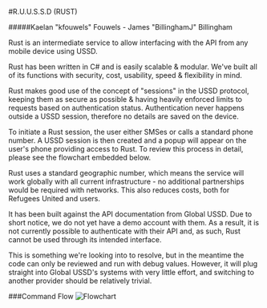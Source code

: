 #R.U.U.S.S.D (RUST)

#####Kaelan "kfouwels" Fouwels - James "BillinghamJ" Billingham

Rust is an intermediate service to allow interfacing with the API from any mobile device using USSD.

Rust has been written in C# and is easily scalable & modular. We've built all of its functions with security, cost, usability, speed & flexibility in mind.

Rust makes good use of the concept of "sessions" in the USSD protocol, keeping them as secure as possible & having heavily enforced limits to requests based on authentication status. Authentication never happens outside a USSD session, therefore no details are saved on the device.

To initiate a Rust session, the user either SMSes or calls a standard phone number. A USSD session is then created and a popup will appear on the user's phone providing access to Rust. To review this process in detail, please see the flowchart embedded below.

Rust uses a standard geographic number, which means the service will work globally with all current infrastructure - no additional partnerships would be required with networks. This also reduces costs, both for Refugees United and users.

It has been built against the API documentation from Global USSD. Due to short notice, we do not yet have a demo account with them. As a result, it is not currently possible to authenticate with their API and, as such, Rust cannot be used through its intended interface.

This is something we're looking into to resolve, but in the meantime the code can only be reviewed and run with debug values. However, it will plug straight into Global USSD's systems with very little effort, and switching to another provider should be relatively trivial.

###Command Flow
![Flowchart](http://i.imgur.com/CWNZQyQ.png)